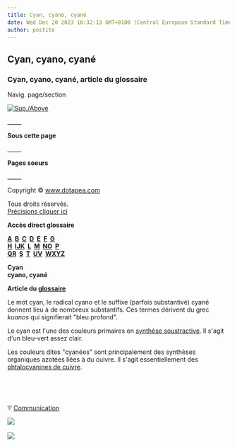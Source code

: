 ```yaml
---
title: Cyan, cyano, cyané
date: Wed Dec 20 2023 16:32:13 GMT+0100 (Central European Standard Time)
author: postite
---
```


## Cyan, cyano, cyané
### Cyan, cyano, cyané, article du glossaire
 Navig. page/section

[![Sup./Above](_derived/up_cmp_themenoir010_up.gif)](c.html)

\_\_\_\_\_

**Sous cette page**

\_\_\_\_\_

**Pages soeurs**

\_\_\_\_\_

Copyright © www.dotapea.com

Tous droits réservés.  
[Précisions cliquer ici](droitscopie.html)

**Accès direct glossaire**

**[A](a.html)  [B](b.html)  [C](c.html)  [D](d.html)  [E](e.html)  [F](f.html)  [G](g.html)  
[H](h.html)  [IJK](ijk.html)  [L](l.html)  [M](m.html)  [NO](no.html)  [P](p.html)  
[QR](qr.html)  [S](s.html)  [T](t.html)  [UV](uv.html)  [WXYZ](wxyz.html)**

**Cyan  
cyano, cyané**

**Article du [glossaire](glossaire.html)**

Le mot cyan, le radical cyano et le suffixe (parfois substantivé) cyané donnent lieu à de nombreux substantifs. Ces termes dérivent du grec _kuanos_ qui signifierait "bleu profond".

Le cyan est l'une des couleurs primaires en [synthèse soustractive](synthesesoustractive.html#couleursprimairesetsecondairesensynthesesoustractivelapluscouranteenpeinture). Il s'agit d'un bleu-vert assez clair.

Les couleurs dites "cyanées" sont principalement des synthèses organiques azotées liées à du cuivre. Il s'agit essentiellement des [phtalocyanines de cuivre](bleuschauds.html#lesbleusphtalo).



 

 ![](images/transparent122x1.gif)

![](images/flechebas.gif) [Communication](http://www.artrealite.com/annonceurs.htm) 

[![](https://cbonvin.fr/sites/regie.artrealite.com/visuels/campagne1.png)](index-2.html#20131014)

![](https://cbonvin.fr/sites/regie.artrealite.com/visuels/campagne2.png)